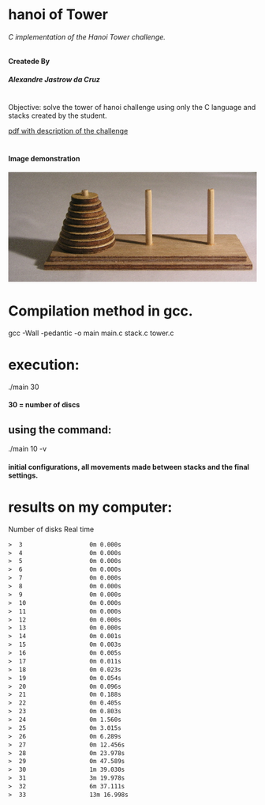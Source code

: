 # hanoi of Tower

###### C implementation of the Hanoi Tower challenge.
####
#### Createde By

##### Alexandre Jastrow da Cruz
#

Objective: solve the tower of hanoi challenge using only the C language and stacks created by the student.

[pdf with description of the challenge](https://github.com/alexandrejastrow/hanoiTower/blob/master/ED_Trab2.pdf)
#
#### Image demonstration
![image demonstration](https://github.com/alexandrejastrow/hanoiTower/blob/master/img/Tower_of_Hanoi.jpeg)


# Compilation method in gcc.

gcc -Wall -pedantic -o main main.c stack.c tower.c

# execution: 

./main 30

#### 30 = number of discs

## using the command:

./main 10 -v

#### initial configurations, all movements made between stacks and the final settings.

#
# results on my computer:

 Number of disks     Real time
```html
>  3                   0m 0.000s
>  4                   0m 0.000s
>  5                   0m 0.000s
>  6                   0m 0.000s
>  7                   0m 0.000s
>  8                   0m 0.000s
>  9                   0m 0.000s
>  10                  0m 0.000s
>  11                  0m 0.000s
>  12                  0m 0.000s
>  13                  0m 0.000s
>  14                  0m 0.001s
>  15                  0m 0.003s
>  16                  0m 0.005s
>  17                  0m 0.011s
>  18                  0m 0.023s
>  19                  0m 0.054s
>  20                  0m 0.096s
>  21                  0m 0.188s
>  22                  0m 0.405s
>  23                  0m 0.803s
>  24                  0m 1.560s
>  25                  0m 3.015s
>  26                  0m 6.289s
>  27                  0m 12.456s
>  28                  0m 23.978s
>  29                  0m 47.589s
>  30                  1m 39.030s
>  31                  3m 19.978s
>  32                  6m 37.111s
>  33                  13m 16.998s
```
